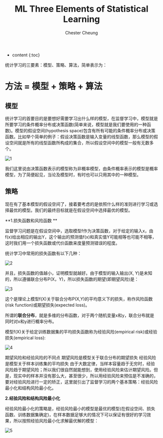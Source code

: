 ﻿---
layout: post
title:  "ML Three Elements of Statistical Learning"
categories: Machine Learning
tags: ML Statistical AI
author: Chester Cheung
---

* content
{:toc}


统计学习的三要素：模型、策略、算法，简单表示为：



# 方法 = 模型 + 策略 + 算法


## 模型



统计学习的首要目的是要想好需要学习出什么样的模型，在监督学习中，模型就是所要学习的条件概率分布或决策函数(简单来说，模型就是我们要使用的一种函数)。模型的假设空间(hypothesis space)包含有所有可能的条件概率分布或决策函数。比如举个简单的例子：假设决策函数是输入变量的线型函数，那么模型的假设空间就是所有的线型函数所构成的集合，所以假设空间中的模型一般有无数多个。








![1](https://img-blog.csdnimg.cn/2019043023100327.png?x-oss-process=image/watermark,type_ZmFuZ3poZW5naGVpdGk,shadow_10,text_aHR0cHM6Ly9ibG9nLmNzZG4ubmV0L3dlaXhpbl80NDM5MDE0NQ==,size_16,color_FFFFFF,t_70)

我们这里说由决策函数表示的模型称为非概率模型，由条件概率表示的模型是概率模型，为了简便起见，当论及模型时，有时也可以只用其中的一种模型。



## 策略



现在有了基本模型的假设空间了，接着要考虑的是依照什么样的准则进行学习或选择最优的模型。我们的最终目标就是在假设空间中选择最优的模型。



**1.损失函数和风险函数
**


监督学习问题是在假设空间中，选取模型f作为决策函数，对于给定的输入x，由f(x)给出相应的输出Y，这个输出的预测值f(x)和真实值Y可能相等也可能不相等，这时我们用一个损失函数或代价函数来度量预测错误的程度。


统计学习中常用的损失函数有以下几种：

![2](https://img-blog.csdnimg.cn/20190430232123553.png?x-oss-process=image/watermark,type_ZmFuZ3poZW5naGVpdGk,shadow_10,text_aHR0cHM6Ly9ibG9nLmNzZG4ubmV0L3dlaXhpbl80NDM5MDE0NQ==,size_16,color_FFFFFF,t_70)

并且，损失函数的值越小，证明模型就越好。由于模型的输入输出(X, Y)是未知的，所以遵循联合分布P(X，Y)，所以损失函数的期望(即期望风险)是：

![3](https://img-blog.csdnimg.cn/20190430232605757.png)

这个是理论上模型f(X)关于联合分布P(X,Y)的平均意义下的损失，称作风险函数(risk function)或期望损失(expected loss)。



所谓的**联合分布**，就是多维的分布函数，对于两个随机变量x和y，联合分布就是同时对x和y进行概率分布。

模型f(X)关于给定训练数据集的平均损失函数称为经验风险(empirical risk)或经验损失(empirical loss):

![4](https://img-blog.csdnimg.cn/20190430235752676.png)

期望风险和经验风险的不同点
期望风险是模型关于联合分布的期望损失
经验风险是模型关于样本训练集的平均损失
由于大数定律，当样本容量趋于无穷时，经验风险趋于期望风险；所以我们很自然就能想到，使用经验风险来估计期望风险。但是，现实中的样本并没有那么大，甚至很少，所以用经验风险来预估是不准确的，要对经验风险进行一定的矫正，这里就引出了监督学习的两个基本策略：经验风险最小化和结构风险最小化。

**2.经验风险和结构风险最小化**

经验风险最小化的策略是，经验风险最小的模型是最优的模型(在假设空间、损失函数、训练数据集确定)，在样本数据足够大的情况下可以保证有很好的学习效果，所以按照经验风险最小化求解最优解的模型：

![5](https://img-blog.csdnimg.cn/20190501150219192.png)